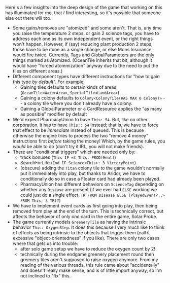 Here's a few insights into the deep design of the game that working on this has illuminated for me, that *I* find interesting, so it's possible that someone else out there will too.

* Some gains/removes are "atomized" and some aren't. That is, any time you raise the temperature 2 steps, or gain 2 science tags, you have to address each one as its own independent event, or the right things won't happen. However, if (say) reducing plant production 2 steps, those have to be done as a single change, or else Mons Insurance would fire twice. Currently, Tags and GlobalParameters are the only things marked as Atomized. (OceanTile inherits that bit, although it would have "forced atommization" anyway due to the need to put the tiles on different areas.)
* Different component types have different instructions for "how to gain this type *by default*". For example:
    * Gaining tiles defaults to certain kinds of areas (`OceanTile<WaterArea>`, `SpecialTile<LandArea>`)
    * Gaining a colony defaults to `Colony<ColonyTile(HAS MAX 0 Colony)>` -- a colony tile where you don't already have a colony.
    * Gaining a GlobalParameter or a CardResource applies the "as many as possible" modifier by default
* We'd expect PharmacyUnion to have `This: 54`. But, like no other corporation, it has to have `This:: 54` instead; that is, we have to force that effect to be *immediate* instead of queued. This is because otherwise the engine tries to process the two "remove 4 money" instructions first *before* taking the money! Which, by the game rules, you *would* be able to do (don't try it IRL, you will not make friends).
* There are "conditional triggers" which are needed only by:
    * track bonuses (`This IF =3 This: PROD[Heat]`)
    * SearchForLife (`End IF Science<This>: 3 VictoryPoint`)
    * (obscure) adding the `Titan` colony tile to the game wouldn't normally put it immediately into play, but thanks to Aridor, we have to conditionally do so in case a Floater card had already been played.
    * PharmacyUnion has different behaviors on `ScienceTag` depending on whether any `Disease` are present (if we ever had `ELSE` working we could just do a single effect, `TR FROM Disease ELSE (PlayedEvent<..> FROM This, 3 TR)?`)
* We have to implement event cards as first going into play, then being removed from play at the end of the turn. This is technically correct, but affects the behavior of only *one* card in the entire game, Solar Probe.
* The game currently models `GreeneryTile` as having the intrinsic behavior `This: OxygenStep`. It does this because I very much like to think of effects as being intrinsic to the objects that trigger them (call it excessive "object-orientedness" if you like). There are only two cases where that gets us into trouble:
    * after solo game setup we have to reduce the oxygen count by 2!
    * technically during the endgame greenery placement round then greenery tiles aren't supposed to raise oxygen anymore. From my reading of the various threads, this rule came about "accidentally" and doesn't really make sense, and is of little import anyway, so I'm not inclined to "fix" this.
